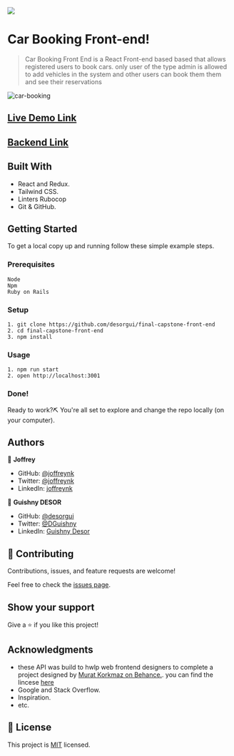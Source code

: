 ![](https://img.shields.io/badge/Microverse-blueviolet)

# Car Booking Front-end!


> Car Booking Front End is a React Front-end based based that allows registered users to book cars. only user of the type admin is allowed to add vehicles in  the system and other users can book them them and see their reservations

![car-booking](https://user-images.githubusercontent.com/60197357/207634682-592a3c5f-95ac-4c61-8a25-e3cbd66f38eb.png)


## [Live Demo Link](https://desorgui-car-boooking.netlify.app/)

## [Backend Link](https://github.com/desorgui/final-capstone)


## Built With

- React and Redux.
- Tailwind CSS.
- Linters Rubocop
- Git & GitHub.

## Getting Started

To get a local copy up and running follow these simple example steps.

### Prerequisites

    Node
    Npm
    Ruby on Rails
    

### Setup

    1. git clone https://github.com/desorgui/final-capstone-front-end
    2. cd final-capstone-front-end
    3. npm install

### Usage

    1. npm run start
    2. open http://localhost:3001
    

### Done!

Ready to work?⛏️ You're all set to explore and change the repo locally (on your computer).

## Authors

👤 **Joffrey**

- GitHub: [@joffreynk](https://github.com/joffreynk)
- Twitter: [@joffreynk](https://twitter.com/joffreynk)
- LinkedIn: [joffreynk](https://linkedin.com/in/joffreynk)

👤 **Guishny DESOR**

- GitHub: [@desorgui](https://github.com/desorgui)
- Twitter: [@DGuishny](https://twitter.com/DGuishny)
- LinkedIn: [Guishny Desor](https://www.linkedin.com/in/guishny-desor-5421a01a9/)

## 🤝 Contributing

Contributions, issues, and feature requests are welcome!

Feel free to check the [issues page](../../issues/).

## Show your support

Give a ⭐️ if you like this project!

## Acknowledgments

- these API was build to hwlp web frontend designers to complete a project designed by  [Murat Korkmaz on Behance.](https://www.behance.net/muratk). you can find the lincese [here](https://creativecommons.org/licenses/by-nc/4.0/)
- Google and Stack Overflow.
- Inspiration.
- etc.

## 📝 License

This project is [MIT](./MIT.md) licensed.
